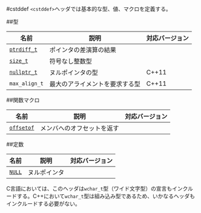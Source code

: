 #cstddef
`<cstddef>`ヘッダでは基本的な型、値、マクロを定義する。

##型

| 名前 | 説明 | 対応バージョン |
|---------------------------------------|------------------------|-------|
| [`ptrdiff_t`](./cstddef/ptrdiff_t.md) | ポインタの差演算の結果 | |
| [`size_t`](./cstddef/size_t.md)       | 符号なし整数型         | |
| [`nullptr_t`](./cstddef/nullptr_t.md) | ヌルポインタの型       | C++11 |
| `max_align_t`                         | 最大のアライメントを要求する型 | C++11 |


##関数マクロ

| 名前 | 説明 | 対応バージョン |
|-------------------------------------|----------------------------|-------|
| [`offsetof`](./cstddef/offsetof.md) | メンバへのオフセットを返す | |


##定数

| 名前 | 説明 | 対応バージョン |
|-----------------------------|--------------|-------|
| [`NULL`](./cstddef/null.md) | ヌルポインタ | |


C言語においては、このヘッダは`wchar_t`型（ワイド文字型）の宣言もインクルードする。C++において`wchar_t`型は組み込み型であるため、いかなるヘッダもインクルードする必要がない。


